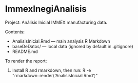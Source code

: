 # ImmexInegiAnalisis

Project: Análisis Inicial IMMEX manufacturing data.

Contents:
- AnalisisInicial.Rmd — main analysis R Markdown
- baseDeDatos/ — local data (ignored by default in .gitignore)
- README.md

To render the report:
1. Install R and rmarkdown, then run:
   R -e "rmarkdown::render('AnalisisInicial.Rmd')"
